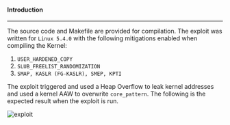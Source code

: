 #### Introduction
---

The source code and Makefile are provided for compilation. The exploit was written for `Linux 5.4.0` with the following mitigations enabled when compiling the Kernel:
1. `USER_HARDENED_COPY`
2. `SLUB_FREELIST_RANDOMIZATION`
3. `SMAP, KASLR (FG-KASLR), SMEP, KPTI`

The exploit triggered and used a  Heap Overflow to leak kernel addresses and used a kernel AAW to overwrite `core_pattern`. The following is the expected result when the exploit is run.

![exploit](https://i.imgur.com/pmVgqjm.png)

